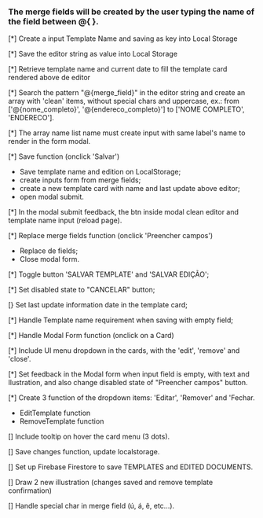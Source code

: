 ### The merge fields will be created by the user typing the name of the field between @{ }.

[*] Create a input Template Name and saving as key into Local Storage

[*] Save the editor string as value into Local Storage

[*] Retrieve template name and current date to fill the template card rendered above de editor

[*] Search the pattern "@{merge_field}" in the editor string and create an array with 'clean' items, without special chars and uppercase, ex.: from ['@{nome_completo}', '@{endereco_completo}'] to ['NOME COMPLETO', 'ENDERECO'].

[*] The array name list name must create input with same label's name to render in the form modal. 

[*] Save function (onclick 'Salvar')
  - Save template name and edition on LocalStorage;
  - create inputs form from merge fields;
  - create a new template card with name and last update above editor;
  - open modal submit.

[*] In the modal submit feedback, the btn inside modal clean editor and template name input (reload page).

[*] Replace merge fields function (onclick 'Preencher campos')
  - Replace de fields;
  - Close modal form.

[*] Toggle button 'SALVAR TEMPLATE' and 'SALVAR EDIÇÃO';

[*] Set disabled state to "CANCELAR" button;

[} Set last update information date in the template card;

[*] Handle Template name requirement when saving with empty field;

[*] Handle Modal Form function (onclick on a Card)
   
[*] Include UI menu dropdown in the cards, with the 'edit', 'remove' and 'close'.


[*] Set feedback in the Modal form when input field is empty, with text and Ilustration, and also change disabled state of "Preencher campos" button.


[*] Create 3 function of the dropdown items: 'Editar', 'Remover' and 'Fechar.
  - EditTemplate function
  - RemoveTemplate function

[] Include tooltip on hover the card menu (3 dots).

[] Save changes function, update localstorage.

[] Set up Firebase Firestore to save TEMPLATES and EDITED DOCUMENTS.

[] Draw 2 new illustration (changes saved and remove template confirmation)

[] Handle special char in merge field (ú, á, ê, etc...).


